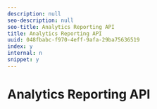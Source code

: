 ```yaml
---
description: null
seo-description: null
seo-title: Analytics Reporting API
title: Analytics Reporting API
uuid: 048fbabc-f970-4eff-9afa-29ba75636519
index: y
internal: n
snippet: y
---
```


# Analytics Reporting API

